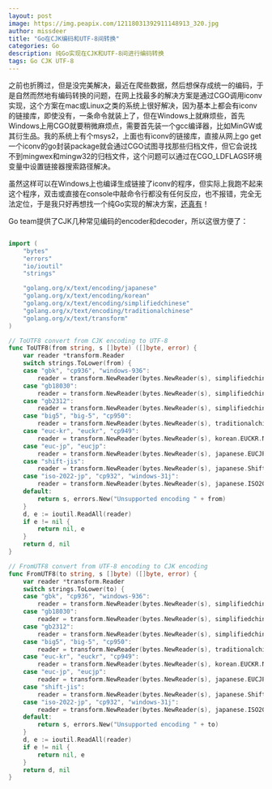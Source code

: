 ```yaml
---
layout: post
image: https://img.peapix.com/12118031392911148913_320.jpg
author: missdeer
title: "Go在CJK编码和UTF-8间转换"
categories: Go 
description: 纯Go实现在CJK和UTF-8间进行编码转换 
tags: Go CJK UTF-8 
---
```

之前也折腾过，但是没完美解决，最近在爬些数据，然后想保存成统一的编码，于是自然而然地有编码转换的问题，在网上找最多的解决方案是通过CGO调用iconv实现，这个方案在mac或Linux之类的系统上很好解决，因为基本上都会有iconv的链接库，即使没有，一条命令就装上了，但在Windows上就麻烦些，首先Windows上用CGO就要稍微麻烦点，需要首先装一个gcc编译器，比如MinGW或其衍生品。我的系统上有个msys2，上面也有iconv的链接库，直接从网上go get一个iconv的go封装package就会通过CGO试图寻找那些归档文件，但它会说找不到mingwex和mingw32的归档文件，这个问题可以通过在CGO_LDFLAGS环境变量中设置链接器搜索路径解决。

虽然这样可以在Windows上也编译生成链接了iconv的程序，但实际上我跑不起来这个程序，双击或直接在console中敲命令行都没有任何反应，也不报错，完全无法定位，于是我只好再想找一个纯Go实现的解决方案，[还真有](http://mengqi.info/html/2015/201507071345-using-golang-to-convert-text-between-gbk-and-utf-8.html)！

Go team提供了CJK几种常见编码的encoder和decoder，所以这很方便了：

```go

import (
	"bytes"
	"errors"
	"io/ioutil"
	"strings"

	"golang.org/x/text/encoding/japanese"
	"golang.org/x/text/encoding/korean"
	"golang.org/x/text/encoding/simplifiedchinese"
	"golang.org/x/text/encoding/traditionalchinese"
	"golang.org/x/text/transform"
)

// ToUTF8 convert from CJK encoding to UTF-8
func ToUTF8(from string, s []byte) ([]byte, error) {
	var reader *transform.Reader
	switch strings.ToLower(from) {
	case "gbk", "cp936", "windows-936":
		reader = transform.NewReader(bytes.NewReader(s), simplifiedchinese.GBK.NewDecoder())
	case "gb18030":
		reader = transform.NewReader(bytes.NewReader(s), simplifiedchinese.GB18030.NewDecoder())
	case "gb2312":
		reader = transform.NewReader(bytes.NewReader(s), simplifiedchinese.HZGB2312.NewDecoder())
	case "big5", "big-5", "cp950":
		reader = transform.NewReader(bytes.NewReader(s), traditionalchinese.Big5.NewDecoder())
	case "euc-kr", "euckr", "cp949":
		reader = transform.NewReader(bytes.NewReader(s), korean.EUCKR.NewDecoder())
	case "euc-jp", "eucjp":
		reader = transform.NewReader(bytes.NewReader(s), japanese.EUCJP.NewDecoder())
	case "shift-jis":
		reader = transform.NewReader(bytes.NewReader(s), japanese.ShiftJIS.NewDecoder())
	case "iso-2022-jp", "cp932", "windows-31j":
		reader = transform.NewReader(bytes.NewReader(s), japanese.ISO2022JP.NewDecoder())
	default:
		return s, errors.New("Unsupported encoding " + from)
	}
	d, e := ioutil.ReadAll(reader)
	if e != nil {
		return nil, e
	}
	return d, nil
}

// FromUTF8 convert from UTF-8 encoding to CJK encoding
func FromUTF8(to string, s []byte) ([]byte, error) {
	var reader *transform.Reader
	switch strings.ToLower(to) {
	case "gbk", "cp936", "windows-936":
		reader = transform.NewReader(bytes.NewReader(s), simplifiedchinese.GBK.NewEncoder())
	case "gb18030":
		reader = transform.NewReader(bytes.NewReader(s), simplifiedchinese.GB18030.NewEncoder())
	case "gb2312":
		reader = transform.NewReader(bytes.NewReader(s), simplifiedchinese.HZGB2312.NewEncoder())
	case "big5", "big-5", "cp950":
		reader = transform.NewReader(bytes.NewReader(s), traditionalchinese.Big5.NewEncoder())
	case "euc-kr", "euckr", "cp949":
		reader = transform.NewReader(bytes.NewReader(s), korean.EUCKR.NewEncoder())
	case "euc-jp", "eucjp":
		reader = transform.NewReader(bytes.NewReader(s), japanese.EUCJP.NewEncoder())
	case "shift-jis":
		reader = transform.NewReader(bytes.NewReader(s), japanese.ShiftJIS.NewEncoder())
	case "iso-2022-jp", "cp932", "windows-31j":
		reader = transform.NewReader(bytes.NewReader(s), japanese.ISO2022JP.NewEncoder())
	default:
		return s, errors.New("Unsupported encoding " + to)
	}
	d, e := ioutil.ReadAll(reader)
	if e != nil {
		return nil, e
	}
	return d, nil
}
```
